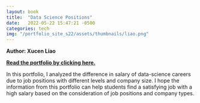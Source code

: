 ```yaml
---
layout: book
title:  "Data Science Positions"
date:   2022-05-22 15:47:21 -0500
categories: tech
img: "/portfolio_site_s22/assets/thumbnails/liao.png"
---
```


<b>Author: Xucen Liao</b>

<b><a href="https://data-viz.it.wisc.edu/content/9221edb5-67cb-4499-930d-8e62da91069b">Read the portfolio by clicking here.</a></b>

In this portfolio, I analyzed the difference in salary of data-science careers due to job positions
with different levels and company size. I hope the information from this portfolio can help
students find a satisfying job with a high salary based on the consideration of job positions and
company types.

[jekyll-docs]: https://jekyllrb.com/docs/home
[jekyll-gh]:   https://github.com/jekyll/jekyll
[jekyll-talk]: https://talk.jekyllrb.com/
